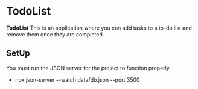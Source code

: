 # TodoList

**TodoList** This is an application where you can add tasks to a to-do list and remove them once they are completed.

## SetUp

You must run the JSON server for the project to function properly.

- npx json-server --watch data/db.json --port 3500
